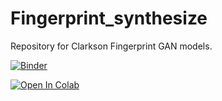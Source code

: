 # Fingerprint_synthesize

Repository for Clarkson Fingerprint GAN models.

[![Binder](https://mybinder.org/badge_logo.svg)](https://mybinder.org/v2/gh/keivanB/Clarkson_Finger_Gen.git/HEAD?filepath=Gen_Samples.ipynb)

[![Open In Colab](https://colab.research.google.com/assets/colab-badge.svg)](https://github.com/keivanB/Clarkson_Finger_Gen/blob/main/Gen_Samples.ipynb)
